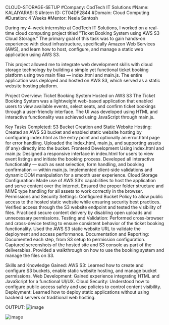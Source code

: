 CLOUD-STORAGE-SETUP
#Company: CodTech IT Solutions #Name: KALAIYARASI S #Intern ID: CT04DF2844 #Domain: Cloud Computing #Duration: 4 Weeks #Mentor: Neela Santosh

During my 4-week internship at CodTech IT Solutions, I worked on a real-time cloud computing project titled "Ticket Booking System using AWS S3 Cloud Storage." The primary goal of this task was to gain hands-on experience with cloud infrastructure, specifically Amazon Web Services (AWS), and learn how to host, configure, and manage a static web application using AWS S3.

This project allowed me to integrate web development skills with cloud storage technology by building a simple yet functional ticket booking platform using two main files — index.html and main.js. The entire application was deployed and hosted on AWS S3, which served as a static website hosting platform.

Project Overview: Ticket Booking System Hosted on AWS S3 The Ticket Booking System was a lightweight web-based application that enabled users to view available events, select seats, and confirm ticket bookings through a user-friendly interface. The UI was developed using HTML and interactive functionality was achieved using JavaScript through main.js.

Key Tasks Completed: S3 Bucket Creation and Static Website Hosting: Created an AWS S3 bucket and enabled static website hosting by configuring index.html as the entry point and optionally an error.html page for error handling. Uploaded the index.html, main.js, and supporting assets (if any) directly into the bucket. Frontend Development Using index.html and main.js: Designed a responsive interface in index.html for users to view event listings and initiate the booking process. Developed all interactive functionality — such as seat selection, form handling, and booking confirmation — within main.js. Implemented client-side validations and dynamic DOM manipulation for a smooth user experience. Cloud Storage Configuration: Made use of AWS S3’s capabilities to host the application and serve content over the internet. Ensured the proper folder structure and MIME type handling for all assets to work correctly in the browser. Permissions and Security Settings: Configured Bucket Policy to allow public access to the hosted static website while ensuring security best practices. Verified access through the S3 website endpoint and tested the visibility of files. Practiced secure content delivery by disabling open uploads and unnecessary permissions. Testing and Validation: Performed cross-browser and cross-device testing to ensure consistent behavior of the ticket booking functionality. Used the AWS S3 static website URL to validate the deployment and access performance. Documentation and Reporting: Documented each step, from S3 setup to permission configuration. Captured screenshots of the hosted site and S3 console as part of the deliverables. Provided a walkthrough on how to use the booking system and manage the files on S3.

Skills and Knowledge Gained: AWS S3: Learned how to create and configure S3 buckets, enable static website hosting, and manage bucket permissions. Web Development: Gained experience integrating HTML and JavaScript for a functional UI/UX. Cloud Security: Understood how to configure public access safely and use policies to control content visibility. Deployment: Learned how to deploy static applications without using backend servers or traditional web hosting.

OUTPUT:
![image](https://github.com/user-attachments/assets/63b2c7ab-7548-4223-a53f-c7d022cd0b9b)

![image](https://github.com/user-attachments/assets/2acaf53e-d174-4344-b9f1-7404087e1754)



